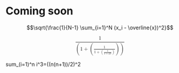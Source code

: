 <!-- TITLE: MathML, TeX and ASCIImath -->
<!-- SUBTITLE: How to include math equations in your page -->

# Coming soon
$$\sqrt{\frac{1}{N-1} \sum_{i=1}^N (x_i - \overline{x})^2}$$

<math xmlns="http://www.w3.org/1998/Math/MathML" display="block">
  <mfrac>
    <mn>1</mn>
    <mrow>
      <mo>(</mo>
      <mrow>
        <mn>1</mn>
        <mo>+</mo>
        <mrow>
          <mo>(</mo>
          <mfrac>
            <mn>1</mn>
            <mrow>
              <mn>1</mn>
              <mo>+</mo>
              <mrow>
                <mo>(</mo>
                <mfrac>
                  <mn>1</mn>
                  <mrow>
                    <mn>1</mn>
                    <mo>+</mo>
                    <mn>2</mn>
                    <mi>x</mi>
                  </mrow>
                </mfrac>
                <mo>)</mo>
              </mrow>
            </mrow>
          </mfrac>
          <mo>)</mo>
        </mrow>
      </mrow>
      <mo>)</mo>
    </mrow>
  </mfrac>
</math>

sum_(i=1)^n i^3=((n(n+1))/2)^2